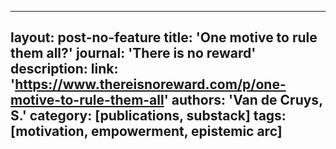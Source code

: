 ---
 layout: post-no-feature
 title: 'One motive to rule them all?'
 journal: 'There is no reward'
 description: 
 link: 'https://www.thereisnoreward.com/p/one-motive-to-rule-them-all'
 authors: 'Van de Cruys, S.'
 category: [publications, substack]
 tags: [motivation, empowerment, epistemic arc]
 ---
